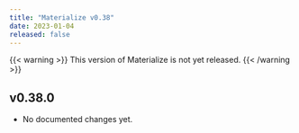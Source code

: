 ```yaml
---
title: "Materialize v0.38"
date: 2023-01-04
released: false
---
```


{{< warning >}}
This version of Materialize is not yet released.
{{< /warning >}}

## v0.38.0

* No documented changes yet.
